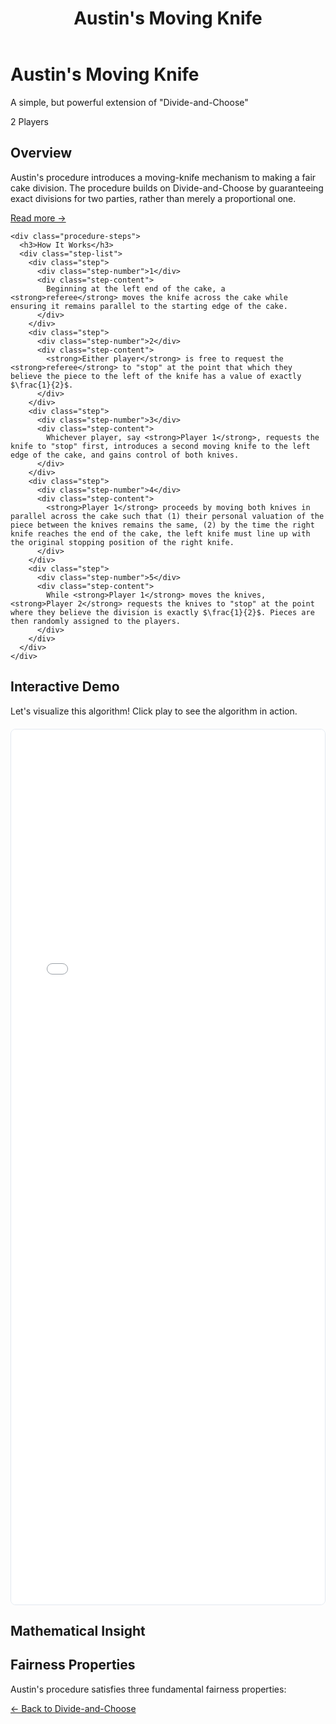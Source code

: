 ﻿---
layout: default
title: Austin's Moving Knife
permalink: /algorithms/austins-moving-knife/
---

<div class="algorithm-page">

  <!-- Algorithm Header Card -->
  <div class="algorithm-header-card">
    <div class="algorithm-header-content">
      <h1 class="algorithm-title">Austin's Moving Knife</h1>
      <p class="algorithm-subtitle">A simple, but powerful extension of "Divide-and-Choose"</p>
      <div class="algorithm-meta">
        <span class="meta-badge players-badge">2 Players</span>
      </div>
    </div>
  </div>

  <!-- Overview -->
  <section class="content-block">
    <h2>Overview</h2>
    <p>Austin's procedure introduces a moving-knife mechanism to making a fair cake division. The procedure builds on Divide-and-Choose by guaranteeing exact divisions for two parties, rather than merely a proportional one.</p>
    <a href="https://en.wikipedia.org/wiki/Austin_moving-knife_procedures" target="_blank" class="algorithm-link">Read more →</a>
    
    <div class="procedure-steps">
      <h3>How It Works</h3>
      <div class="step-list">
        <div class="step">
          <div class="step-number">1</div>
          <div class="step-content">
            Beginning at the left end of the cake, a <strong>referee</strong> moves the knife across the cake while ensuring it remains parallel to the starting edge of the cake.
          </div>
        </div>
        <div class="step">
          <div class="step-number">2</div>
          <div class="step-content">
            <strong>Either player</strong> is free to request the <strong>referee</strong> to "stop" at the point that which they believe the piece to the left of the knife has a value of exactly $\frac{1}{2}$.
          </div>
        </div>
        <div class="step">
          <div class="step-number">3</div>
          <div class="step-content">
            Whichever player, say <strong>Player 1</strong>, requests the knife to "stop" first, introduces a second moving knife to the left edge of the cake, and gains control of both knives. 
          </div>
        </div>
        <div class="step">
          <div class="step-number">4</div>
          <div class="step-content">
            <strong>Player 1</strong> proceeds by moving both knives in parallel across the cake such that (1) their personal valuation of the piece between the knives remains the same, (2) by the time the right knife reaches the end of the cake, the left knife must line up with the original stopping position of the right knife.
          </div>
        </div>
        <div class="step">
          <div class="step-number">5</div>
          <div class="step-content">
            While <strong>Player 1</strong> moves the knives, <strong>Player 2</strong> requests the knives to "stop" at the point where they believe the division is exactly $\frac{1}{2}$. Pieces are then randomly assigned to the players.
          </div>
        </div>
      </div>
    </div>
  </section>

  <!-- Interactive Demo -->
  <section class="content-block">
    <h2>Interactive Demo</h2>
    <p>Let's visualize this algorithm! Click play to see the algorithm in action.</p>
    <div style="border: 1px solid #e2e8f0; border-radius: 8px; overflow: hidden; margin: 20px 0; min-height: 800px;">
      <iframe 
        src="{{ '/assets/demos/austins-demo.html' | relative_url }}" 
        width="100%" 
        height="1400" 
        frameborder="0"
        style="display: block; border: none;">
        <p>Your browser does not support iframes. <a href="{{ '/assets/demos/divide-and-choose-demo.html' | relative_url }}">View the demo directly</a>.</p>
      </iframe>
    </div>
  </section>

  <!-- Mathematical Analysis -->
  <section class="content-block">
    <h2>Mathematical Insight</h2>
  </section>

  <section class="content-block">
    <h2>Fairness Properties</h2>
    <p>Austin's procedure satisfies three fundamental fairness properties:</p>
  </section>

  <!-- Navigation -->
  <footer class="algorithm-navigation">
    <a href="{{ '/algorithms/divide-and-choose/' | relative_url }}" class="nav-button secondary">← Back to Divide-and-Choose</a>
  </footer>
</div>